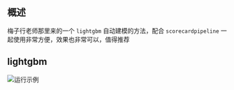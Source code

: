 ## 概述

梅子行老师那里来的一个 `lightgbm` 自动建模的方法，配合 `scorecardpipeline` 一起使用非常方便，效果也非常可以，值得推荐

## lightgbm

![运行示例](https://github.com/itlubber/auto_lightgbm/blob/main/.assets/run.png?raw=true)
